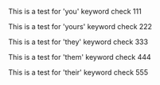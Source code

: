 This is a test for 'you'  keyword check 111

This is a test for 'yours'  keyword check 222

This is a test for 'they'  keyword check 333

This is a test for 'them'  keyword check 444

This is a test for 'their'  keyword check 555
